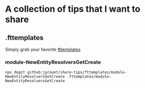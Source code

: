 # A collection of tips that I want to share

## .fttemplates

Simply grab your favorite [fttemplates](https://marketplace.visualstudio.com/items?itemName=Huuums.vscode-fast-folder-structure)

### module-NewEntityResolversGetCreate

`npx degit github:jycouet/share-tips/fttemplates/module-NewEntityResolversGetCreate .fttemplates/module-NewEntityResolversGetCreate`
